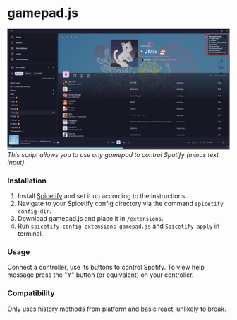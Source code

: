 # gamepad.js

![Example](example.png)
_This script allows you to use any gamepad to control Spotify (minus text input)._

### Installation

1. Install [Spicetify](https://spicetify.app) and set it up according to the instructions.
2. Navigate to your Spicetify config directory via the command `spicetify config-dir`.
3. Download gamepad.js and place it in `/extensions`.
4. Run `spicetify config extensions gamepad.js` and `Spicetify apply` in terminal.

### Usage

Connect a controller, use its buttons to control Spotify.
To view help message press the "Y" button (or equivalent) on your controller.

### Compatibility

Only uses history methods from platform and basic react, unlikely to break.